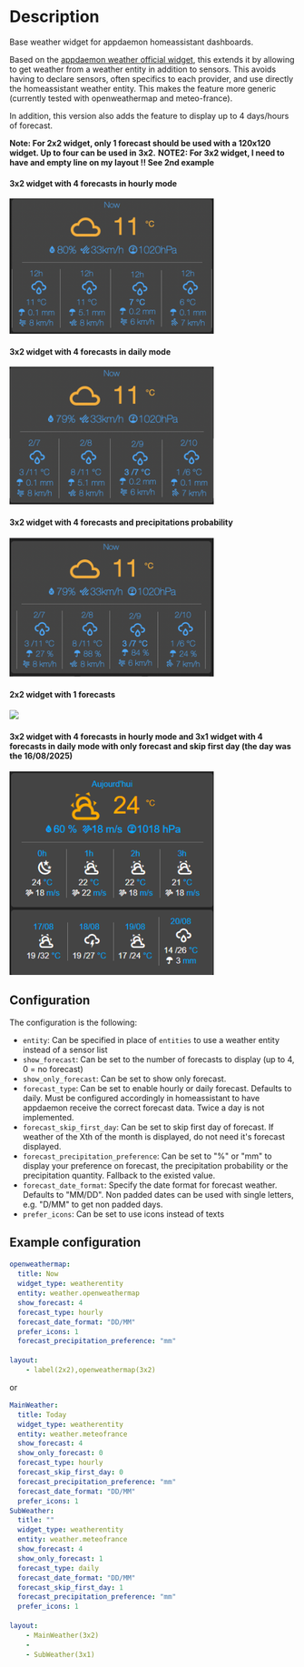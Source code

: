 # Description
Base weather widget for appdaemon homeassistant dashboards.

Based on the [appdaemon weather official widget](https://github.com/AppDaemon/appdaemon/blob/dev/appdaemon/widgets/baseweather/baseweather.js), this extends it by allowing to get weather from a weather entity in addition to sensors.
This avoids having to declare sensors, often specifics to each provider, and use directly the homeassistant weather entity. This makes the feature more generic (currently tested with openweathermap and meteo-france).

In addition, this version also adds the feature to display up to 4 days/hours of forecast.

**Note: For 2x2 widget, only 1 forecast should be used with a 120x120 widget. Up to four can be used in 3x2.**
**NOTE2: For 3x2 widget, I need to have and empty line on my layout !! See 2nd example**

#### 3x2 widget with 4 forecasts in hourly mode
<img src="https://github.com/psolyca/appdaemon_weatherentity/blob/master/etc/3x2_hourly.png" width="360">

#### 3x2 widget with 4 forecasts in daily mode
<img src="https://github.com/psolyca/appdaemon_weatherentity/blob/master/etc/3x2_daily.png" width="360">

#### 3x2 widget with 4 forecasts and precipitations probability
<img src="https://github.com/psolyca/appdaemon_weatherentity/blob/master/etc/3x2_proba.png" width="360">

#### 2x2 widget with 1 forecasts
<img src="https://github.com/psolyca/appdaemon_weatherentity/blob/master/etc/2x2.png" width="240">

#### 3x2 widget with 4 forecasts in hourly mode and 3x1 widget with 4 forecasts in daily mode with only forecast and skip first day (the day was the 16/08/2025)
<img src="https://github.com/psolyca/appdaemon_weatherentity/blob/master/etc/3x2_hourly+3x1_daily.png" width="360">

## Configuration

The configuration is the following:
- ```entity```: Can be specified in place of ```entities``` to use a weather entity instead of a sensor list
- ```show_forecast```: Can be set to the number of forecasts to display (up to 4, 0 = no forecast)
- ```show_only_forecast```: Can be set to show only forecast.
- ```forecast_type```: Can be set to enable hourly or daily forecast. Defaults to daily. Must be configured accordingly in homeassistant to have appdaemon receive the correct forecast data. Twice a day is not implemented.
- ```forecast_skip_first_day```: Can be set to skip first day of forecast. If weather of the Xth of the month is displayed, do not need it's forecast displayed.
- ```forecast_precipitation_preference```: Can be set to "%" or "mm" to display your preference on forecast, the precipitation probability or the precipitation quantity. Fallback to the existed value.
- ```forecast_date_format```: Specify the date format for forecast weather. Defaults to "MM/DD". Non padded dates can be used with single letters, e.g. "D/MM" to get non padded days.
- ```prefer_icons```: Can be set to use icons instead of texts

## Example configuration

```yaml
openweathermap:
  title: Now
  widget_type: weatherentity
  entity: weather.openweathermap
  show_forecast: 4
  forecast_type: hourly
  forecast_date_format: "DD/MM"
  prefer_icons: 1
  forecast_precipitation_preference: "mm"

layout:
    - label(2x2),openweathermap(3x2)
```

or

```yaml
MainWeather:
  title: Today
  widget_type: weatherentity
  entity: weather.meteofrance
  show_forecast: 4
  show_only_forecast: 0
  forecast_type: hourly
  forecast_skip_first_day: 0
  forecast_precipitation_preference: "mm"
  forecast_date_format: "DD/MM"
  prefer_icons: 1
SubWeather:
  title: ""
  widget_type: weatherentity
  entity: weather.meteofrance
  show_forecast: 4
  show_only_forecast: 1
  forecast_type: daily
  forecast_date_format: "DD/MM"
  forecast_skip_first_day: 1
  forecast_precipitation_preference: "mm"
  prefer_icons: 1

layout:
    - MainWeather(3x2)
    -
    - SubWeather(3x1)
```
